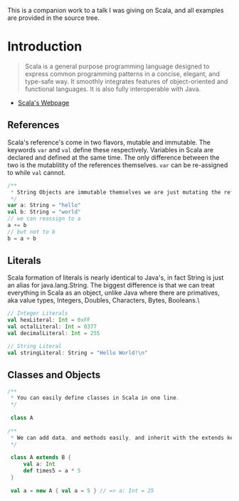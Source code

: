 This is a companion work to a talk I was giving on Scala, and all examples are provided in the source tree. 

# Introduction
>Scala is a general purpose programming language designed to express common programming patterns in a concise, elegant, and type-safe way. It smoothly integrates features of object-oriented and functional languages. It is also fully interoperable with Java.

- [Scala's Webpage](www.scala-lang.org)

## References 
Scala's reference's come in two flavors, mutable and immutable. The keywords ```var``` and ```val``` define these respectively. Variables in Scala are declared and defined at the same time. The only difference between the two is the mutablitity of the references themselves. ```var``` can be re-assigned to while ```val``` cannot.  

```Scala
/**
 * String Objects are immutable themselves we are just mutating the references here.
 */
var a: String = "hello"
val b: String = "world"
// we can reassign to a
a += b
// but not to b
b = a + b
```

## Literals 
Scala formation of literals is nearly identical to Java's, in fact String is just an alias for java.lang.String.
The biggest difference is that we can treat everything in Scala as an object, unlike Java where there are primatives, aka value types, Integers, Doubles, Characters, Bytes, Booleans.\

```Scala 
// Integer Literals
val hexLiteral: Int = 0xFF
val octalLiteral: Int = 0377
val decimalLiteral: Int = 255

// String Literal
val stringLiteral: String = "Hello World!\n" 
```

## Classes and Objects  

```Scala
/**
 * You can easily define classes in Scala in one line.
 */
 
 class A
 
/**
 * We can add data, and methods easily, and inherit with the extends keyword.
 */
 
 class A extends B {
     val a: Int
     def times5 = a * 5
 }
 
 val a = new A { val a = 5 } // => a: Int = 25
